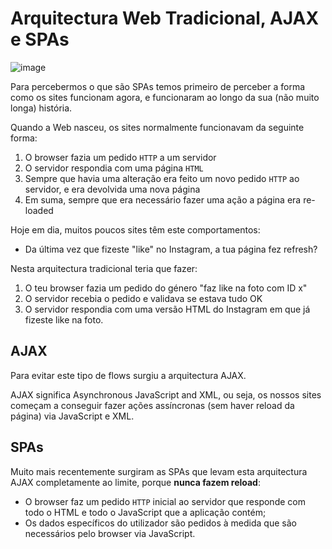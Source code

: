 # Arquitectura Web Tradicional, AJAX e SPAs

![image](https://user-images.githubusercontent.com/39055313/150569545-080a9ab4-1f7c-4fb2-b89a-8c5f78fc2ef5.png)


Para percebermos o que são SPAs temos primeiro de perceber a forma como os sites funcionam agora, e funcionaram ao longo da sua (não muito longa) história.

Quando a Web nasceu, os sites normalmente funcionavam da seguinte forma:

1. O browser fazia um pedido `HTTP` a um servidor
2. O servidor respondia com uma página `HTML`
3. Sempre que havia uma alteração era feito um novo pedido `HTTP` ao servidor, e era devolvida uma nova página
4. Em suma, sempre que era necessário fazer uma ação a página era re-loaded

Hoje em dia, muitos poucos sites têm este comportamentos:
* Da última vez que fizeste "like" no Instagram, a tua página fez refresh?

Nesta arquitectura tradicional teria que fazer:
1. O teu browser fazia um pedido do género "faz like na foto com ID x"
2. O servidor recebia o pedido e validava se estava tudo OK
3. O servidor respondia com uma versão HTML do Instagram em que já fizeste like na foto.

## AJAX

Para evitar este tipo de flows surgiu a arquitectura AJAX.

AJAX significa Asynchronous JavaScript and XML, ou seja, os nossos sites começam a conseguir fazer ações assíncronas (sem haver reload da página) via JavaScript e XML.

## SPAs

Muito mais recentemente surgiram as SPAs que levam esta arquitectura AJAX completamente ao limite, porque **nunca fazem reload**:
* O browser faz um pedido `HTTP` inicial ao servidor que responde com todo o HTML e todo o JavaScript que a aplicação contém;
* Os dados específicos do utilizador são pedidos à medida que são necessários pelo browser via JavaScript.

